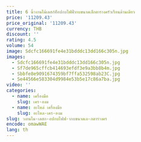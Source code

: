 ```yaml
---
title: 6 นิ้วงานไม้เดสก์ท็อปกบไฟฟ้ากบขนาดเล็กตารางครัวเรือนด้านเดียว
price: '11209.43'
price_original: '11209.43'
currency: THB
discount: ''
rating: 4.5
volume: 54
image: Sdcfc166691fe4e31bdddc13dd166c305n.jpg
images:
  - Sdcfc166691fe4e31bdddc13dd166c305n.jpg
  - Sf7de965cffcb414693efdf3e9a3bb8b4m.jpg
  - Sbbfe8e9091674359bf7ffa532598ab23C.jpg
  - Se44566e583304d9984e53b5e17c86a7ba.jpg
video: ''
categories:
  - name: เครื่องมือ
    slug: เคร-องม
  - name: อะไหล่ เครื่องมือ
    slug: อะไหล-เคร-องม
slug: วงานไม-เดสก-อปกบไฟฟ-ากบขนาดเล-กตารางคร
encode: omawWAE
lang: th
---
```

  